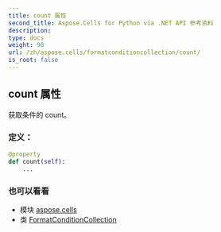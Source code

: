 ```yaml
---
title: count 属性
second_title: Aspose.Cells for Python via .NET API 参考资料
description:
type: docs
weight: 90
url: /zh/aspose.cells/formatconditioncollection/count/
is_root: false
---
```

## count 属性

获取条件的 count。
### 定义：
```python
@property
def count(self):
    ...
```

### 也可以看看
* 模块 [aspose.cells](../../)
* 类 [FormatConditionCollection](/cells/python-net/zh/aspose.cells/formatconditioncollection)
